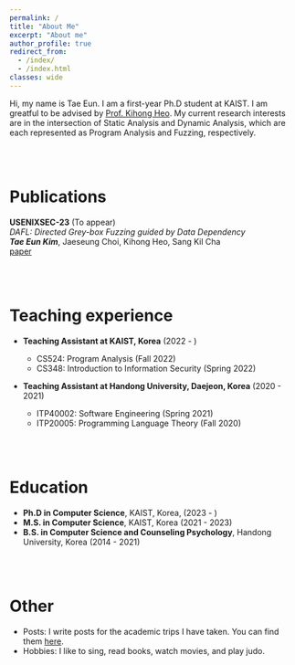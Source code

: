 ```yaml
---
permalink: /
title: "About Me"
excerpt: "About me"
author_profile: true
redirect_from: 
  - /index/
  - /index.html
classes: wide
---
```


Hi, my name is Tae Eun.
I am a first-year Ph.D student at KAIST.
I am greatful to be advised by [Prof. Kihong Heo](https://kihongheo.kaist.ac.kr/).
My current research interests are in the intersection of Static Analysis and Dynamic Analysis, which are each represented as Program Analysis and Fuzzing, respectively.

<br/><br/>

Publications
======

__USENIXSEC-23__ (To appear)<br/>
_DAFL: Directed Grey-box Fuzzing guided by Data Dependency_<br/>
**_Tae Eun Kim_**, Jaeseung Choi, Kihong Heo, Sang Kil Cha<br/>
[paper](/assets/papers/sec23.pdf)


<!-- Research experience
======
* __Research Assistant at University of Waterloo, Waterloo, Canada__ (2018 - 2022)
  * Develop testing techniques for deep learning libraries

* __Research Assistant at Utah State University, Logan, UT, USA__ (2014 - 2017)
  * Develop defect prediction techniques and source code embeddings  -->

<br/><br/>

Teaching experience
======
* __Teaching Assistant at KAIST, Korea__ (2022 - )
  * CS524: Program Analysis (Fall 2022)
  * CS348: Introduction to Information Security (Spring 2022)

* __Teaching Assistant at Handong University, Daejeon, Korea__ (2020 - 2021)
  * ITP40002: Software Engineering (Spring 2021)
  * ITP20005: Programming Language Theory (Fall 2020)

<br/><br/>

<!-- Industry experience
======
* __Research Intern at Microsoft Research, Redmond, WA, US__ (2021)
  * Develop techniques to improve deep learning models

* __Web app developer at Sonic Viet, Hanoi, Vietnam__ (2011 - 2014)
  * Lead a team of 8 developers, Architecure Design

* __Java developer at Calypso Technology, Brighton, UK__ (2009 - 2011)
  * Work as a Java developer in a team working on products that optimize investment portfolios using generic algorithms -->

Education
======
* __Ph.D in Computer Science__, KAIST, Korea, (2023 - )
* __M.S. in Computer Science__, KAIST, Korea (2021 - 2023)
* __B.S. in Computer Science and Counseling Psychology__, Handong University, Korea (2014 - 2021)

<br/><br/>

Other
======
* Posts: I write posts for the academic trips I have taken. You can find them [here](/posts/).
* Hobbies: I like to sing, read books, watch movies, and play judo.